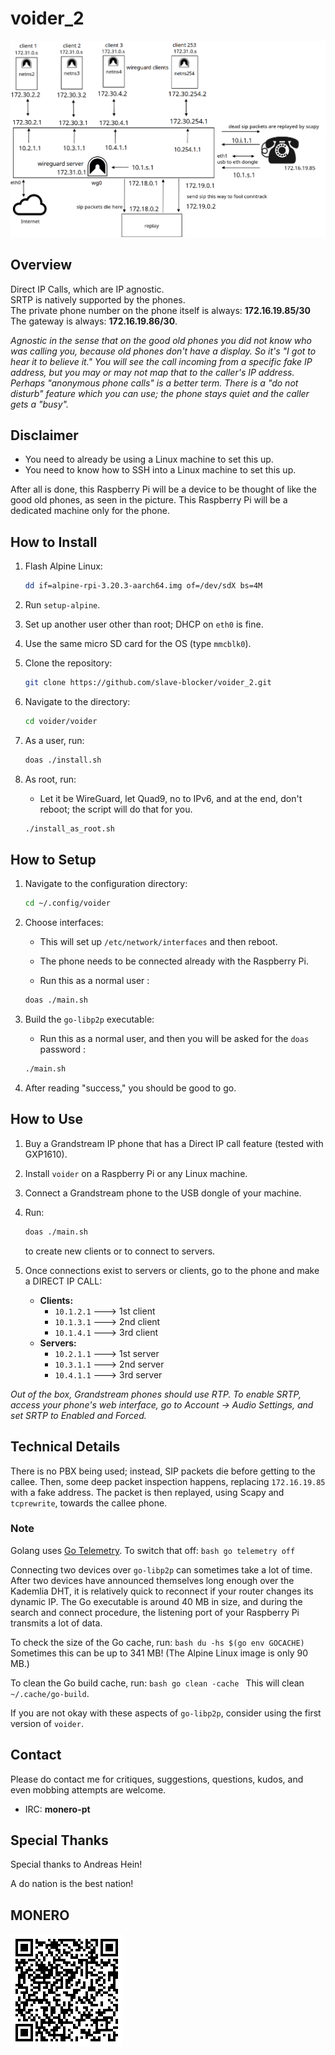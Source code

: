 # voider_2

![tiefer](tiefer.png)

## Overview

Direct IP Calls, which are IP agnostic.  
SRTP is natively supported by the phones.  
The private phone number on the phone itself is always: **172.16.19.85/30**  
The gateway is always: **172.16.19.86/30**.

_Agnostic in the sense that on the good old phones you did not know who was calling you, because old phones don't have a display. So it's "I got to hear it to believe it." You will see the call incoming from a specific fake IP address, but you may or may not map that to the caller's IP address. Perhaps "anonymous phone calls" is a better term. There is a "do not disturb" feature which you can use; the phone stays quiet and the caller gets a "busy"._

## Disclaimer

- You need to already be using a Linux machine to set this up.
- You need to know how to SSH into a Linux machine to set this up.

After all is done, this Raspberry Pi will be a device to be thought of like the good old phones, as seen in the picture. This Raspberry Pi will be a dedicated machine only for the phone.

## How to Install

1. Flash Alpine Linux:
   ```bash
   dd if=alpine-rpi-3.20.3-aarch64.img of=/dev/sdX bs=4M
   ```

2. Run `setup-alpine`.

3. Set up another user other than root; DHCP on `eth0` is fine.

4. Use the same micro SD card for the OS (type `mmcblk0`).

5. Clone the repository:
   ```bash
   git clone https://github.com/slave-blocker/voider_2.git
   ```

6. Navigate to the directory:
   ```bash
   cd voider/voider
   ```

7. As a user, run:
   ```bash
   doas ./install.sh
   ```

8. As root, run:
   - Let it be WireGuard, let Quad9, no to IPv6, and at the end, don't reboot; the script will do that for you.
   ```bash
   ./install_as_root.sh
   ```

## How to Setup

1. Navigate to the configuration directory:
   ```bash
   cd ~/.config/voider
   ```

2. Choose interfaces:
   - This will set up `/etc/network/interfaces` and then reboot.
   - The phone needs to be connected already with the Raspberry Pi.

   - Run this as a normal user :
   ```bash
   doas ./main.sh
   ```

3. Build the `go-libp2p` executable:
   - Run this as a normal user, and then you will be asked for the `doas` password :
   ```bash
   ./main.sh
   ```

4. After reading "success," you should be good to go.

## How to Use

1. Buy a Grandstream IP phone that has a Direct IP call feature (tested with GXP1610).

2. Install `voider` on a Raspberry Pi or any Linux machine.

3. Connect a Grandstream phone to the USB dongle of your machine.

4. Run:
   ```bash
   doas ./main.sh
   ```
   to create new clients or to connect to servers.

5. Once connections exist to servers or clients, go to the phone and make a DIRECT IP CALL:
   - **Clients:**
     - `10.1.2.1` ---> 1st client
     - `10.1.3.1` ---> 2nd client
     - `10.1.4.1` ---> 3rd client
   - **Servers:**
     - `10.2.1.1` ---> 1st server
     - `10.3.1.1` ---> 2nd server
     - `10.4.1.1` ---> 3rd server

_Out of the box, Grandstream phones should use RTP. To enable SRTP, access your phone's web interface, go to Account -> Audio Settings, and set SRTP to Enabled and Forced._

## Technical Details

There is no PBX being used; instead, SIP packets die before getting to the callee. Then, some deep packet inspection happens, replacing `172.16.19.85` with a fake address. The packet is then replayed, using Scapy and `tcprewrite`, towards the callee phone.

### Note

Golang uses [Go Telemetry](https://go.dev/blog/gotelemetry). To switch that off:
    ```bash
    go telemetry off
    ```

Connecting two devices over `go-libp2p` can sometimes take a lot of time. After two devices have announced themselves long enough over the Kademlia DHT, it is relatively quick to reconnect if your router changes its dynamic IP. The Go executable is around 40 MB in size, and during the search and connect procedure, the listening port of your Raspberry Pi transmits a lot of data.

To check the size of the Go cache, run:
    ```bash
    du -hs $(go env GOCACHE)
    ```
Sometimes this can be up to 341 MB! (The Alpine Linux image is only 90 MB.)

To clean the Go build cache, run:
    ```bash
    go clean -cache
    ```
This will clean `~/.cache/go-build`.

If you are not okay with these aspects of `go-libp2p`, consider using the first version of `voider`.

## Contact

Please do contact me for critiques, suggestions, questions, kudos, and even mobbing attempts are welcome.

- IRC: **monero-pt**

## Special Thanks

Special thanks to Andreas Hein!

A do nation is the best nation!

## MONERO

![xmr](xmr.gif)
